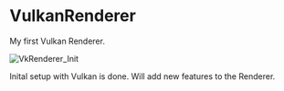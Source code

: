 # VulkanRenderer
My first Vulkan Renderer.

![VkRenderer_Init](https://user-images.githubusercontent.com/32849841/64492905-3b7eb900-d22e-11e9-9962-7275371cdef4.PNG)

Inital setup with Vulkan is done. Will add new features to the Renderer.
